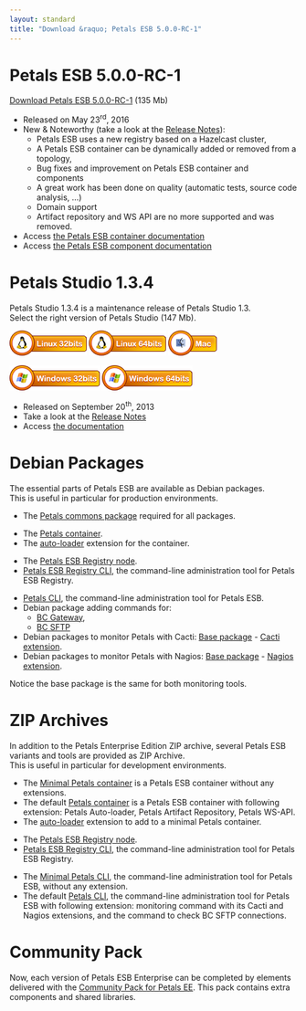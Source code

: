 ```yaml
---
layout: standard
title: "Download &raquo; Petals ESB 5.0.0-RC-1"
--- 
```


# Petals ESB 5.0.0-RC-1

[Download Petals ESB 5.0.0-RC-1](http://repository.ow2.org/nexus/content/repositories/public/org/ow2/petals/petals-esb-enterprise-edition/5.0.0-RC-1/petals-esb-enterprise-edition-5.0.0-RC-1.zip "Petals ESB 5.0.0-RC-1") (135 Mb)

- Released on May 23<sup>rd</sup>, 2016
- New & Noteworthy (take a look at the [Release Notes](https://jira.petalslink.com/secure/IssueNavigator.jspa?mode=hide&requestId=10255)):
  - Petals ESB uses a new registry based on a Hazelcast cluster,
  - A Petals ESB container can be dynamically added or removed from a topology,
  - Bug fixes and improvement on Petals ESB container and components
  - A great work has been done on quality (automatic tests, source code analysis, ...)
  - Domain support
  - Artifact repository and WS API are no more supported and was removed.
- Access [the Petals ESB container documentation](https://doc.petalslink.com/display/petalsesbsnapshot/Petals+ESB+5.0.0-SNAPSHOT)
- Access [the Petals ESB component documentation](https://doc.petalslink.com/display/petalscomponents/Petals+Components)

# Petals Studio 1.3.4

Petals Studio 1.3.4 is a maintenance release of Petals Studio 1.3.  
Select the right version of Petals Studio (147 Mb).

<a href="http://download.petalslink.com/petals-studio/Petals-Studio--1.3.4--linux.gtk.x86.zip"><img alt="Linux x32" src="images/linux_32.png" /></a> 
<a href="http://download.petalslink.com/petals-studio/Petals-Studio--1.3.4--linux.gtk.x86_64.zip"><img alt="Linux x64" src="images/linux_64.png" /></a>
<a href="http://download.petalslink.com/petals-studio/Petals-Studio--1.3.4--macosx.cocoa.x86_64.zip"><img alt="MacOS" src="images/mac.png" /></a><br />  

<a href="http://download.petalslink.com/petals-studio/Petals-Studio--1.3.4--win32.win32.x86.zip"><img alt="Windows x32" src="images/windows_32.png"/></a>
<a href="http://download.petalslink.com/petals-studio/Petals-Studio--1.3.4--win32.win32.x86_64.zip"><img alt="Windows x64" src="images/windows_64.png"/></a>

- Released on September 20<sup>th</sup>, 2013
- Take a look at the [Release Notes](https://jira.petalslink.com/secure/ReleaseNote.jspa?projectId=10070&version=10402)
- Access [the documentation](https://doc.petalslink.com/display/petalsstudio13/Petals+Studio+1.3)

# Debian Packages

The essential parts of Petals ESB are available as Debian packages.  
This is useful in particular for production environments.

- The [Petals commons package](http://repository.ow2.org/nexus/content/groups/public/org/ow2/petals/petals-commons-deb/1.1.0/petals-commons-deb-1.1.0.deb) required for all packages.

<!-- -->

- The [Petals container](http://repository.ow2.org/nexus/content/groups/public/org/ow2/petals/petals-esb-default-deb/5.0.1-1.0/petals-esb-default-deb-5.0.1-1.0.deb).
- The [auto-loader](http://repository.ow2.org/nexus/content/groups/public/org/ow2/petals/petals-autoloader-deb/1.0.2-1.0/petals-autoloader-deb-1.0.2-1.0.deb) extension for the container.

<!-- -->

- The [Petals ESB Registry node](http://repository.ow2.org/nexus/content/groups/public/org/ow2/petals/petals-registry-overlay-deb/1.0.1-1.0/petals-registry-overlay-deb-1.0.1-1.0.deb).
- [Petals ESB Registry CLI](http://repository.ow2.org/nexus/content/groups/public/org/ow2/petals/petals-registry-cli-deb/1.0.1-1.0/petals-registry-cli-deb-1.0.1-1.0.deb), the command-line administration tool for Petals ESB Registry.

<!-- -->

- [Petals CLI](http://repository.ow2.org/nexus/content/groups/public/org/ow2/petals/petals-cli-distrib-deb/2.3.0-1.0/petals-cli-distrib-deb-2.3.0-1.0.deb), the command-line administration tool for Petals ESB.
- Debian package adding commands for:
  - [BC Gateway](http://repository.ow2.org/nexus/content/repositories/public/org/ow2/petals/petals-cli-bc-gateway/1.0.0/petals-cli-bc-gateway-1.0.0.deb),
  - [BC SFTP](http://repository.ow2.org/nexus/content/repositories/public/org/ow2/petals/petals-cli-bc-sftp/1.0.2/petals-cli-bc-sftp-1.0.2.deb)
- Debian packages to monitor Petals with Cacti: 
[Base package](http://repository.ow2.org/nexus/content/groups/public/org/ow2/petals/petals-cli-cmd-monitoring-deb/1.0.3-1.0/petals-cli-cmd-monitoring-deb-1.0.3-1.0.deb) - 
[Cacti extension](http://repository.ow2.org/nexus/content/groups/public/org/ow2/petals/petals-cli-cmd-monitoring-mo-cacti-deb/1.0.2-1.0/petals-cli-cmd-monitoring-mo-cacti-deb-1.0.2-1.0.deb).
- Debian packages to monitor Petals with Nagios: 
[Base package](http://repository.ow2.org/nexus/content/groups/public/org/ow2/petals/petals-cli-cmd-monitoring-deb/1.0.3-1.0/petals-cli-cmd-monitoring-deb-1.0.3-1.0.deb) - 
[Nagios extension](http://repository.ow2.org/nexus/content/groups/public/org/ow2/petals/petals-cli-cmd-monitoring-so-nagios-deb/1.0.2-1.0/petals-cli-cmd-monitoring-so-nagios-deb-1.0.2-1.0.deb).

Notice the base package is the same for both monitoring tools.

# ZIP Archives

In addition to the Petals Enterprise Edition ZIP archive, several Petals ESB variants and tools are provided as ZIP Archive.  
This is useful in particular for development environments.

- The [Minimal Petals container](http://repository.ow2.org/nexus/content/repositories/public/org/ow2/petals/petals-esb-minimal-zip/5.0.1/petals-esb-minimal-zip-5.0.1.zip) is a Petals ESB container without any extensions.
- The default [Petals container](http://repository.ow2.org/nexus/content/repositories/public/org/ow2/petals/petals-esb-default-zip/5.0.1/petals-esb-default-zip-5.0.1.zip) is a Petals ESB container with following extension: Petals Auto-loader, Petals Artifact Repository, Petals WS-API.
- The [auto-loader](http://repository.ow2.org/nexus/content/repositories/public/org/ow2/petals/petals-autoloader-zip/1.0.2-1.0/petals-autoloader-zip-1.0.2-1.0.zip) extension to add to a minimal Petals container.

<!-- -->

- The [Petals ESB Registry node](http://repository.ow2.org/nexus/content/repositories/public/org/ow2/petals/petals-registry-overlay-zip/1.0.1-1.0/petals-registry-overlay-zip-1.0.1-1.0.zip).
- [Petals ESB Registry CLI](http://repository.ow2.org/nexus/content/repositories/public/org/ow2/petals/petals-registry-cli-zip/1.0.1-1.0/petals-registry-cli-zip-1.0.1-1.0.zip), the command-line administration tool for Petals ESB Registry.

<!-- -->

- The [Minimal Petals CLI](http://repository.ow2.org/nexus/content/repositories/public/org/ow2/petals/petals-cli/2.3.0/petals-cli-2.3.0.zip), the command-line administration tool for Petals ESB, without any extension.
- The default [Petals CLI](http://repository.ow2.org/nexus/content/repositories/public/org/ow2/petals/petals-cli-distrib-zip/2.3.0-1.0/petals-cli-distrib-zip-2.3.0-1.0.zip), the command-line administration tool for Petals ESB with following extension: monitoring command with its Cacti and Nagios extensions, and the command to check BC SFTP connections.

# Community Pack

Now, each version of Petals ESB Enterprise can be completed by elements delivered with the [Community Pack for Petals EE](http://repository.ow2.org/nexus/content/repositories/public/org/ow2/petals/petals-community-pack/5.0.0-RC-1/petals-community-pack-5.0.0-RC-1.zip). This pack contains extra components and shared libraries.
